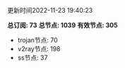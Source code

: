 更新时间2022-11-23 19:40:23

**总订阅: 73**
**总节点: 1039**
**有效节点: 305**
- trojan节点: 70
- v2ray节点: 198
- ss节点: 37
